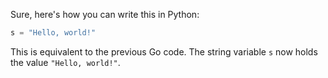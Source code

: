 Sure, here's how you can write this in Python:
```python
s = "Hello, world!"
```
This is equivalent to the previous Go code. The string variable `s` now holds the value `"Hello, world!"`.
